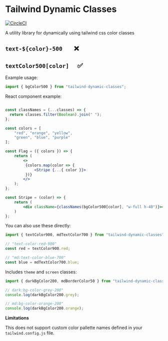 # Tailwind Dynamic Classes 

[![CircleCI](https://circleci.com/gh/matt-d-webb/tailwind-dynamic-classes/tree/master.svg?style=svg)](https://circleci.com/gh/matt-d-webb/tailwind-dynamic-classes/tree/master)

A utility library for dynamically using tailwind css color classes

## `text-${color}-500   ` ❌

## `textColor500[color]  ` ✅

Example usage:


```js
import { bgColor500 } from "tailwind-dynamic-classes"; 
```

React component example:

```jsx

const classNames = (...classes) => {
  return classes.filter(Boolean).join(" ");
};

const colors = [
    "red", "orange", "yellow",
    "green", "blue", "purple"
];

const Flag = ({ colors }) => {
    return (
        <> 
         {colors.map(color => {
             <Stripe {...{ color }}>
         })}
        </>
    );
};

const Stripe = (color) => {
    return (
        <div className={classNames(bgColor500[color], "w-full h-40")}></div>
    )
};
```

You can also use these directly:

```jsx
import { textColor900, mdTextColor700 } from "tailwind-dynamic-classes";

// "text-color-red-900"
const red = textColor900.red;

// "md:text-color-blue-700"
const blue = mdTextColor700.blue; 

```

Includes `theme` and `screen` classes:

```jsx 
import { darkBgColor200, mdBorderColor50 } from "tailwind-dynamic-classes";
```

```js
// dark:bg-color-grey-200"
console.log(darkBgColor200.grey);

// md:bg-color-orange-200"
console.log(darkBgColor200.orange);
```


**Limitations**

This does not support custom color pallette names defined in your `tailwind.config.js` file.

